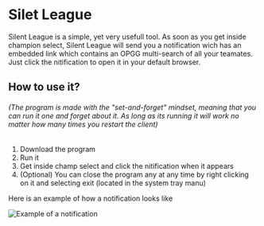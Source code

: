 # Silet League


Silent League is a simple, yet very usefull tool. As soon as you get inside champion select, Silent League will send you a notification wich has an embedded link which contains an OPGG multi-search of all your teamates. Just click the nitification to open it in your default browser.

## How to use it?

###### (The program is made with the "set-and-forget" mindset, meaning that you can run it one and forget about it. As long as its running it will work no matter how many times you restart the client)

1. Download the program
2. Run it
3. Get inside champ select and click the nitification when it appears
4. (Optional) You can close the program any at any time by right clicking on it and selecting exit (located in the system tray manu)

Here is an example of how a notification looks like

![Example of a notification](https://i.imgur.com/KCxZeQs.png)
